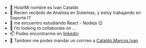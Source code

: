 - 👋 Hola!Mi nombre es Ivan Cataldo
- 🏢 Recien recibido de Analista en Sistemas, y estoy trabajando en Soporte IT
- 🌱 me encuentro estudiando React - Nodejs 😉
- 💞️ I’m looking to collaborate on ...
- 📫 Podes encontrarme en <a href="https://www.linkedin.com/in/cataldoivan/">linkedin </a>
- 📧 Tambien me podes mandar un corrreo a <a href="mailto:cataldo.marcos.ivan@gmail.com?Subject=Hola%20Ivan!" target="#">Cataldo.Marcos.Ivan</a>
